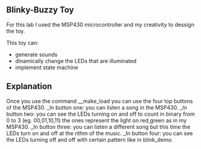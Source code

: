 ## Blinky-Buzzy Toy
For this lab I used the MSP430 microcontroller and my creativity to dessign
the toy.

This toy can:
* generate sounds
* dinamically change the LEDs that are illuminated
* implement state machine

## Explanation
Once you use the command __make_load you can use the four top buttons of the
MSP430.
_In button one: you can listen a song in the MSP430.
_In button two: you can see the LEDs turning on and off to count in binary
from 0 to 3 (eg. 00,01,10,11) the ones represent the light on red,green as in
my MSP430.
_In button three: you can listen a different song but this time the LEDs turn
on and off at the rithm of the music.
_In button four: you can see the LEDs turning off and off with certain pattern
like in blink_demo.
